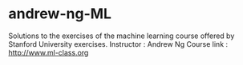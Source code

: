 # andrew-ng-ML
Solutions to the exercises of the machine learning  course offered by Stanford University exercises.
Instructor  :  Andrew Ng
Course link : http://www.ml-class.org

